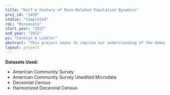 ```yaml
---
title: "Half a Century of Race-Related Population Dynamics"
proj_id: "1459"
status: "Completed"
rdc: "Minnesota"
start_year: "2017"
end_year: "2022"
pi: "Carolyn A Liebler"
abstract: "This project seeks to improve our understanding of the demographic and social processes that may affect responses to Census Bureau surveys. In particular, this project will examine responses to the race and Hispanic origin questions in the decennial censuses of 1960-2020 and the American Community Survey (ACS) of 2000-2023. The researcher will investigate demographic and social processes leading to longer-term changes in race and Hispanic origin responses (using non-linked decennial census files from 1960 to 2020, with supplementary data from the ACS and public data sources). The results will include estimates of populations who have changed race and/or Hispanic responses over the period. This project will also examine social and demographic processes leading to the choice of a race/Hispanic response for a child of an interracial marriage over the same period, generating estimates of characteristics of mixed-heritage populations giving each particular race/Hispanic response. Finally, this project will examine the demographic and social processes related to non-response among American Indians and Alaska Natives to the tribal affiliation question (within the race question) on the 1970-2020 decennial censuses and the 2000-2023 ACS. This research will utilize multiple multivariate regression approaches, as well as life table techniques, to estimate expected population sizes."
layout: project
---
```


**Datasets Used:**

  - American Community Survey 
  - American Community Survey Unedited Microdata 
  - Decennial Census 
  - Harmonized Decennial Census 

